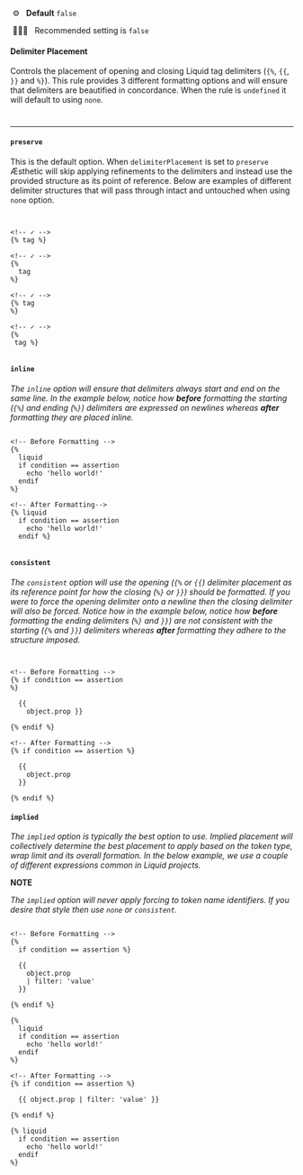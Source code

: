 &nbsp;⚙️&nbsp;&nbsp;&nbsp;**Default** `false`

&nbsp;💁🏽‍♀️&nbsp;&nbsp;&nbsp;Recommended setting is `false`

#### Delimiter Placement

Controls the placement of opening and closing Liquid tag delimiters (`{%`, `{{`, `}}` and `%}`). This rule provides 3 different formatting options and will ensure that delimiters are beautified in concordance. When the rule is `undefined` it will default to using `none`.

#

---

#### `preserve`

This is the default option. When `delimiterPlacement` is set to `preserve` Æsthetic will skip applying refinements to the delimiters and instead use the provided structure as its point of reference. Below are examples of different delimiter structures that will pass through intact and untouched when using `none` option.

```liquid


<!-- ✓ -->
{% tag %}

<!-- ✓ -->
{%
  tag
%}

<!-- ✓ -->
{% tag
%}

<!-- ✓ -->
{%
 tag %}


```

#### `inline`

_The `inline` option will ensure that delimiters always start and end on the same line. In the example below, notice how **before** formatting the starting (`{%`) and ending (`%}`) delimiters are expressed on newlines whereas **after** formatting they are placed inline._

```liquid

<!-- Before Formatting -->
{%
  liquid
  if condition == assertion
    echo 'hello world!'
  endif
%}

<!-- After Formatting-->
{% liquid
  if condition == assertion
    echo 'hello world!'
  endif %}


```

#### `consistent`

_The `consistent` option will use the opening (`{%` or `{{`) delimiter placement as its reference point for how the closing (`%}` or `}}`) should be formatted. If you were to force the opening delimiter onto a newline then the closing delimiter will also be forced. Notice how in the example below, notice how **before** formatting the ending delimiters (`%}` and `}}`) are not consistent with the starting (`{%` and `}}`) delimiters whereas **after** formatting they adhere to the structure imposed._

<!-- prettier-ignore -->
```liquid


<!-- Before Formatting -->
{% if condition == assertion
%}

  {{
    object.prop }}

{% endif %}

<!-- After Formatting -->
{% if condition == assertion %}

  {{
    object.prop
  }}

{% endif %}
```

#### `implied`

_The `implied` option is typically the best option to use. Implied placement will collectively determine the best placement to apply based on the token type, wrap limit and its overall formation. In the below example, we use a couple of different expressions common in Liquid projects._

**NOTE**

_The `implied` option will never apply forcing to token name identifiers. If you desire that style then use `none` or `consistent`._


```liquid

<!-- Before Formatting -->
{%
  if condition == assertion %}

  {{
    object.prop
    | filter: 'value'
  }}

{% endif %}

{%
  liquid
  if condition == assertion
    echo 'hello world!'
  endif
%}

<!-- After Formatting -->
{% if condition == assertion %}

  {{ object.prop | filter: 'value' }}

{% endif %}

{% liquid
  if condition == assertion
    echo 'hello world!'
  endif
%}
```
